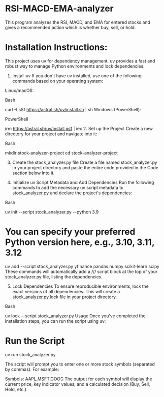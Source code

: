 # RSI-MACD-EMA-analyzer

This program analyzes the RSI, MACD, and EMA for entered stocks and gives a recommended action which is whether buy, sell, or hold.

# Installation Instructions:

This project uses uv for dependency management. uv provides a fast and robust way to manage Python environments and lock dependencies.

1. Install uv
If you don't have uv installed, use one of the following commands based on your operating system:

Linux/macOS:

Bash

curl -LsSf https://astral.sh/uv/install.sh | sh
Windows (PowerShell):

PowerShell

irm https://astral.sh/uv/install.ps1 | iex
2. Set up the Project
Create a new directory for your project and navigate into it:

Bash

mkdir stock-analyzer-project
cd stock-analyzer-project

3. Create the stock_analyzer.py file
Create a file named stock_analyzer.py in your project directory and paste the entire code provided in the Code section below into it.

4. Initialize uv Script Metadata and Add Dependencies
Run the following commands to add the necessary uv script metadata to stock_analyzer.py and declare the project's dependencies:

Bash

uv init --script stock_analyzer.py --python 3.9 
# You can specify your preferred Python version here, e.g., 3.10, 3.11, 3.12
uv add --script stock_analyzer.py yfinance pandas numpy scikit-learn scipy
These commands will automatically add a /// script block at the top of your stock_analyzer.py file, listing the dependencies.

5. Lock Dependencies
To ensure reproducible environments, lock the exact versions of all dependencies. This will create a stock_analyzer.py.lock file in your project directory.

Bash

uv lock --script stock_analyzer.py
Usage
Once you've completed the installation steps, you can run the script using uv:

# Run the Script

uv run stock_analyzer.py

The script will prompt you to enter one or more stock symbols (separated by commas). For example:

Symbols: AAPL,MSFT,GOOG
The output for each symbol will display the current price, key indicator values, and a calculated decision (Buy, Sell, Hold, etc.).
